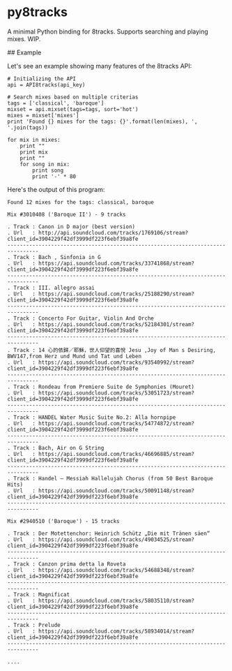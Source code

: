 # py8tracks

A minimal Python binding for 8tracks. Supports searching and playing mixes. WIP.

## Example

Let's see an example showing many features of the 8tracks API:

	# Initializing the API
	api = API8tracks(api_key)

	# Search mixes based on multiple criterias
	tags = ['classical', 'baroque']
	mixset = api.mixset(tags=tags, sort='hot') 
	mixes = mixset['mixes']
	print 'Found {} mixes for the tags: {}'.format(len(mixes), ', '.join(tags))

	for mix in mixes:
		print ""
		print mix
		print ""
		for song in mix:
			print song
			print '-' * 80


Here's the output of this program:

	Found 12 mixes for the tags: classical, baroque

	Mix #3010408 ('Baroque II') - 9 tracks

	. Track : Canon in D major (best version)
	. Url   : http://api.soundcloud.com/tracks/1769106/stream?client_id=3904229f42df3999df223f6ebf39a8fe
	--------------------------------------------------------------------------------
	. Track : Bach , Sinfonia in G
	. Url   : https://api.soundcloud.com/tracks/33741868/stream?client_id=3904229f42df3999df223f6ebf39a8fe
	--------------------------------------------------------------------------------
	. Track : III. allegro assai
	. Url   : https://api.soundcloud.com/tracks/25188290/stream?client_id=3904229f42df3999df223f6ebf39a8fe
	--------------------------------------------------------------------------------
	. Track : Concerto For Guitar, Violin And Orche
	. Url   : https://api.soundcloud.com/tracks/52184301/stream?client_id=3904229f42df3999df223f6ebf39a8fe
	--------------------------------------------------------------------------------
	. Track : 14 心的依歸／耶穌，世人仰望的喜悅 Jesu ,Joy of Man s Desiring, BWV147,from Herz und Mund und Tat und Leben
	. Url   : https://api.soundcloud.com/tracks/93540992/stream?client_id=3904229f42df3999df223f6ebf39a8fe
	--------------------------------------------------------------------------------
	. Track : Rondeau from Premiere Suite de Symphonies (Mouret)
	. Url   : https://api.soundcloud.com/tracks/53051723/stream?client_id=3904229f42df3999df223f6ebf39a8fe
	--------------------------------------------------------------------------------
	. Track : HANDEL Water Music Suite No.2: Alla hornpipe
	. Url   : https://api.soundcloud.com/tracks/54774872/stream?client_id=3904229f42df3999df223f6ebf39a8fe
	--------------------------------------------------------------------------------
	. Track : Bach, Air on G String
	. Url   : https://api.soundcloud.com/tracks/46696885/stream?client_id=3904229f42df3999df223f6ebf39a8fe
	--------------------------------------------------------------------------------
	. Track : Handel – Messiah Hallelujah Chorus (from 50 Best Baroque Hits)
	. Url   : https://api.soundcloud.com/tracks/50091148/stream?client_id=3904229f42df3999df223f6ebf39a8fe
	--------------------------------------------------------------------------------

	Mix #2940510 ('Baroque') - 15 tracks

	. Track : Der Motettenchor: Heinrich Schütz „Die mit Tränen säen“
	. Url   : https://api.soundcloud.com/tracks/49034525/stream?client_id=3904229f42df3999df223f6ebf39a8fe
	--------------------------------------------------------------------------------
	. Track : Canzon prima detta la Roveta
	. Url   : https://api.soundcloud.com/tracks/54688348/stream?client_id=3904229f42df3999df223f6ebf39a8fe
	--------------------------------------------------------------------------------
	. Track : Magnificat
	. Url   : https://api.soundcloud.com/tracks/58035110/stream?client_id=3904229f42df3999df223f6ebf39a8fe
	--------------------------------------------------------------------------------
	. Track : Prelude
	. Url   : https://api.soundcloud.com/tracks/58934014/stream?client_id=3904229f42df3999df223f6ebf39a8fe
	--------------------------------------------------------------------------------

	....